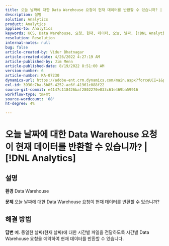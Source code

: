 ```yaml
---
title: 오늘 날짜에 대한 Data Warehouse 요청이 현재 데이터를 반환할 수 있습니까? | [!DNL Analytics]
description: 설명
solution: Analytics
product: Analytics
applies-to: Analytics
keywords: KCS, Data Warehouse, 요청, 현재, 데이터, 오늘, 날짜, [!DNL Analytics]
resolution: Resolution
internal-notes: null
bug: false
article-created-by: Vidur Bhatnagar
article-created-date: 4/26/2022 4:27:19 AM
article-published-by: Jim Menn
article-published-date: 8/19/2022 8:51:00 AM
version-number: 6
article-number: KA-07230
dynamics-url: https://adobe-ent.crm.dynamics.com/main.aspx?forceUCI=1&pagetype=entityrecord&etn=knowledgearticle&id=2f170927-19c5-ec11-a7b6-0022480a1004
exl-id: 3930c7ba-5b85-4252-ac6f-41961c088f22
source-git-commit: e4147c118426baf2802270e033c61e469ba59916
workflow-type: tm+mt
source-wordcount: '68'
ht-degree: 4%

---
```


# 오늘 날짜에 대한 Data Warehouse 요청이 현재 데이터를 반환할 수 있습니까? | [!DNL Analytics]

## 설명


<b>환경</b>
Data Warehouse

<b>문제</b>
오늘 날짜에 대한 Data Warehouse 요청이 현재 데이터를 반환할 수 있습니까?


## 해결 방법


<b>답변</b>
예. 동일한 날짜(현재 날짜)에 대한 시간별 파일을 전달하도록 시간별 Data Warehouse 요청을 예약하여 현재 데이터를 반환할 수 있습니다.
